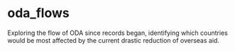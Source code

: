 # oda_flows
Exploring the flow of ODA since records began, identifying which countries would be most affected by the current drastic reduction of overseas aid.
